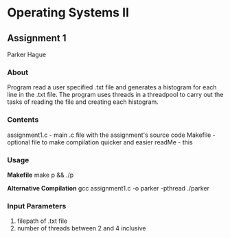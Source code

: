 # Operating Systems II
## Assignment 1
Parker Hague


### About
Program read a user specified .txt file and generates a histogram
for each line in the .txt file. The program uses threads in a 
threadpool to carry out the tasks of reading the file and 
creating each histogram. 


### Contents
assignment1.c - main .c file with the assignment's source code
Makefile - optional file to make compilation quicker and easier
readMe - this


### Usage
**Makefile**
make p && ./p

**Alternative Compilation**
gcc assignment1.c -o parker -pthread
./parker

### Input Parameters
1. filepath of .txt file
2. number of threads between 2 and 4 inclusive